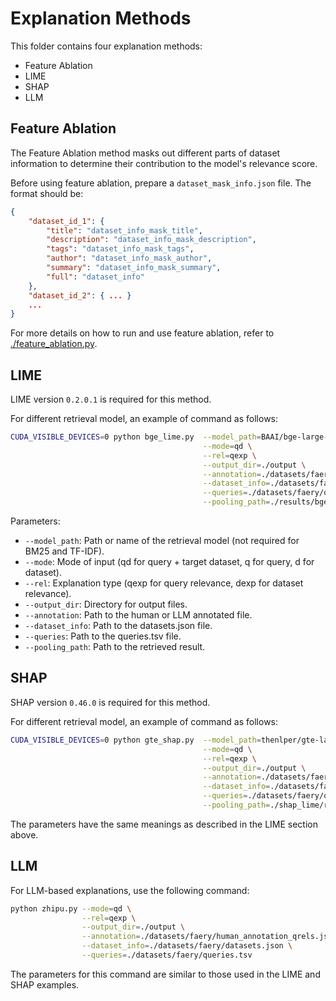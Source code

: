 # Explanation Methods

This folder contains four explanation methods:

- Feature Ablation
- LIME
- SHAP
- LLM

## Feature Ablation

The Feature Ablation method masks out different parts of dataset information to determine their contribution to the model's relevance score.

Before using feature ablation, prepare a `dataset_mask_info.json` file. The format should be:

```json
{
    "dataset_id_1": {
        "title": "dataset_info_mask_title",
        "description": "dataset_info_mask_description",
        "tags": "dataset_info_mask_tags",
        "author": "dataset_info_mask_author",
        "summary": "dataset_info_mask_summary",
        "full": "dataset_info"
    },
    "dataset_id_2": { ... }
    ...
}
```

For more details on how to run and use feature ablation, refer to [./feature_ablation.py](./feature_ablation.py).

## LIME

LIME version `0.2.0.1` is required for this method.

For different retrieval model, an example of command as follows:

```bash
CUDA_VISIBLE_DEVICES=0 python bge_lime.py  --model_path=BAAI/bge-large-en-v1.5 \
                                           --mode=qd \
                                           --rel=qexp \
                                           --output_dir=./output \
                                           --annotation=./datasets/faery/human_annotation_qrels.json \
                                           --dataset_info=./datasets/faery/datasets.json \
                                           --queries=./datasets/faery/queries.tsv \
                                           --pooling_path=./results/bge_results.json
```

Parameters:

- `--model_path`: Path or name of the retrieval model (not required for BM25 and TF-IDF).
- `--mode`: Mode of input (qd for query + target dataset, q for query, d for dataset).
- `--rel`: Explanation type (qexp for query relevance, dexp for dataset relevance).
- `--output_dir`: Directory for output files.
- `--annotation`: Path to the human or LLM annotated file.
- `--dataset_info`: Path to the datasets.json file.
- `--queries`: Path to the queries.tsv file.
- `--pooling_path`: Path to the retrieved result.

## SHAP

SHAP version `0.46.0` is required for this method.

For different retrieval model, an example of command as follows:

```bash
CUDA_VISIBLE_DEVICES=0 python gte_shap.py  --model_path=thenlper/gte-large \
                                           --mode=qd \
                                           --rel=qexp \
                                           --output_dir=./output \
                                           --annotation=./datasets/faery/human_annotation_qrels.json \
                                           --dataset_info=./datasets/faery/datasets.json \
                                           --queries=./datasets/faery/queries.tsv \
                                           --pooling_path=./shap_lime/results/gte_results.json
```

The parameters have the same meanings as described in the LIME section above.


## LLM

For LLM-based explanations, use the following command:

```bash
python zhipu.py --mode=qd \
                --rel=qexp \
                --output_dir=./output \
                --annotation=./datasets/faery/human_annotation_qrels.json \
                --dataset_info=./datasets/faery/datasets.json \
                --queries=./datasets/faery/queries.tsv
```

The parameters for this command are similar to those used in the LIME and SHAP examples.
